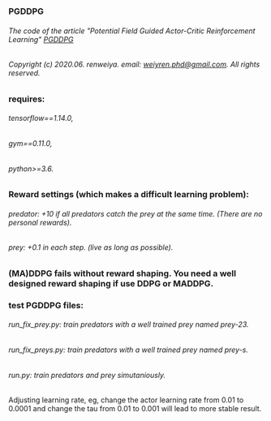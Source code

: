 ### PGDDPG


###### The code of the article "Potential Field Guided Actor-Critic Reinforcement Learning" [PGDDPG](https://arxiv.org/abs/2006.06923v1)
###### Copyright (c) 2020.06. renweiya. email: weiyren.phd@gmail.com. All rights reserved. 

### requires: 
###### tensorflow==1.14.0, 
###### gym==0.11.0, 
###### python>=3.6.

### Reward settings (which makes a difficult learning problem): 
###### predator: +10 if all predators catch the prey at the same time. (There are no personal rewards).  
###### prey: +0.1 in each step. (live as long as possible).  


### (MA)DDPG fails without reward shaping. You need a well designed reward shaping if use DDPG or MADDPG.


### test PGDDPG files:

###### run_fix_prey.py: train predators with a well trained prey named prey-23.
###### run_fix_preys.py: train predators with a well trained prey named prey-s.
###### run.py: train predators and prey simutaniously.


Adjusting learning rate, eg, change the actor learning rate from 0.01 to 0.0001 and change the tau from 0.01 to 0.001 will lead to more stable result. 
